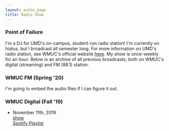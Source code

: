 ```yaml
---
layout: audio_page
title: Radio Show
---
```


### Point of Failure
I'm a DJ for UMD's on-campus, student-run radio station! I'm currently on hiatus, but I broadcast all semester long. 
For more information on UMD's radio station, see WMUC's official website [here](http://www.wmuc.umd.edu/). My show is 
once-weekly for an hour. Below is an archive of all previous broadcasts, both on WMUC's digital (streaming) and FM (88.1) 
station.

### WMUC FM (Spring '20)
I'm going to embed the audio files if I can figure it out.

### WMUC Digital (Fall '19)
- November 11th, 2019  
[show](/_site/assets/audio/Point_of_Failure_11_1_2019.mp3)  
[Spotify Playlist](https://open.spotify.com/playlist/6ASmdrLlmTdnTOt8NHZigt?si=0aZmkxZjSoCfccw8PunO-g)